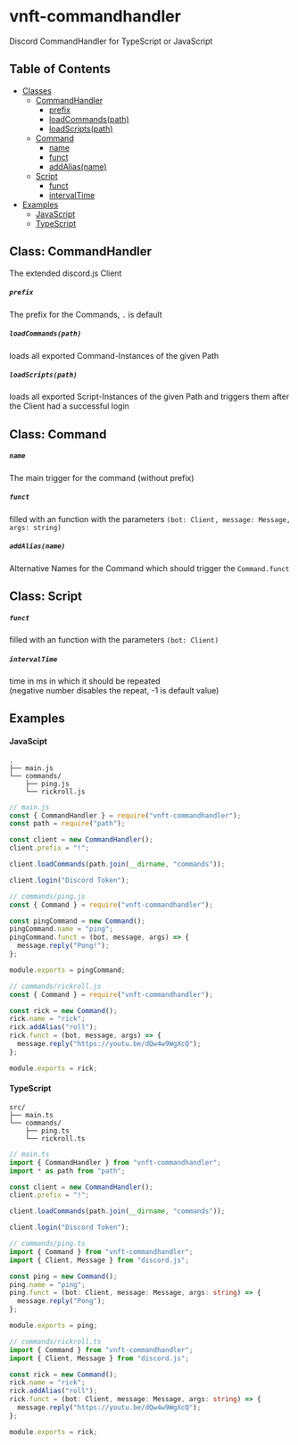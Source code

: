 # vnft-commandhandler
Discord CommandHandler for TypeScript or JavaScript

## Table of Contents

* [Classes](#classes)
  * [CommandHandler](#class-commandhandler)
    - [prefix](#prefix)
    - [loadCommands(path)](#loadcommandspath)
    - [loadScripts(path)](#loadscriptspath)
  * [Command](#class-command)
    - [name](#name)
    - [funct](#funct)
    - [addAlias(name)](#addaliasname)
  * [Script](#class-script)
    - [funct](#funct-1)
    - [intervalTime](#intervaltime)
* [Examples](#examples)
    - [JavaScript](#javascipt)
    - [TypeScript](#typescript)

## Class: CommandHandler
The extended discord.js Client

##### `prefix`
The prefix for the Commands, `.` is default 

##### `loadCommands(path)`
loads all exported Command-Instances of the given Path

##### `loadScripts(path)`
loads all exported Script-Instances of the given Path and triggers them after the Client had a successful login


## Class: Command
##### `name`
The main trigger for the command (without prefix)

##### `funct`
filled with an function with the parameters `(bot: Client, message: Message, args: string)`

##### `addAlias(name)`
Alternative Names for the Command which should trigger the `Command.funct`


## Class: Script
##### `funct`
filled with an function with the parameters `(bot: Client)`

##### `intervalTime`
time in ms in which it should be repeated  
(negative number disables the repeat, -1 is default value)


## Examples

#### JavaScipt
``` 
.
├── main.js  
└── commands/  
    ├── ping.js  
    └── rickroll.js  
``` 

```js
// main.js
const { CommandHandler } = require("vnft-commandhandler");
const path = require("path");

const client = new CommandHandler();
client.prefix = "!";

client.loadCommands(path.join(__dirname, "commands"));

client.login("Discord Token");
```
```js
// commands/ping.js
const { Command } = require("vnft-commandhandler");

const pingCommand = new Command();
pingCommand.name = "ping";
pingCommand.funct = (bot, message, args) => {
  message.reply("Pong!");
};

module.exports = pingCommand;
```
```js
// commands/rickroll.js
const { Command } = require("vnft-commandhandler");

const rick = new Command();
rick.name = "rick";
rick.addAlias("roll");
rick.funct = (bot, message, args) => {
  message.reply("https://youtu.be/dQw4w9WgXcQ");
};

module.exports = rick;
```

#### TypeScript
``` 
src/
├── main.ts  
└── commands/  
    ├── ping.ts  
    └── rickroll.ts  
``` 
```ts
// main.ts
import { CommandHandler } from "vnft-commandhandler";
import * as path from "path";

const client = new CommandHandler();
client.prefix = "!";

client.loadCommands(path.join(__dirname, "commands"));

client.login("Discord Token");
```
```ts
// commands/ping.ts
import { Command } from "vnft-commandhandler";
import { Client, Message } from "discord.js";

const ping = new Command();
ping.name = "ping";
ping.funct = (bot: Client, message: Message, args: string) => {
  message.reply("Pong");
};

module.exports = ping;
```
```ts
// commands/rickroll.ts
import { Command } from "vnft-commandhandler";
import { Client, Message } from "discord.js";

const rick = new Command();
rick.name = "rick";
rick.addAlias("roll");
rick.funct = (bot: Client, message: Message, args: string) => {
  message.reply("https://youtu.be/dQw4w9WgXcQ");
};

module.exports = rick;
```
